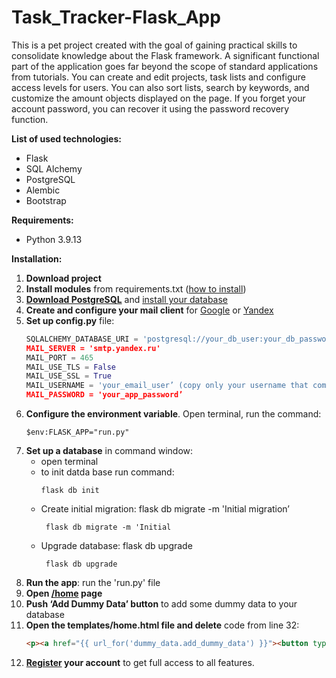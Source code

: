 # Task_Tracker-Flask_App

This is a pet project created with the goal of gaining practical skills to consolidate knowledge about the Flask framework.
A significant functional part of the application goes far beyond the scope of standard applications from tutorials.
You can create and edit projects, task lists and configure access levels for users. You can also sort lists, search by keywords, and customize the amount objects displayed on the page. If you forget your account password, you can recover it using the password recovery function.

**List of used technologies:**
- Flask
- SQL Alchemy
- PostgreSQL
- Alembic
- Bootstrap

**Requirements:**
  - Python 3.9.13

**Installation:**
  1. **Download project**
  2. **Install modules** from requirements.txt ([how to install](https://note.nkmk.me/en/python-pip-install-requirements/))
  3. **[Download PostgreSQL](https://www.postgresql.org/)** and [install your database](https://www.youtube.com/watch?v=KuQUNHCeKCk)
  4. **Create and configure your mail client** for [Google](https://support.google.com/a/answer/176600?hl=en) or [Yandex](https://yandex.com/support/mail/mail-clients/others.html)
  5. **Set up config.py** file:
     ```python
     SQLALCHEMY_DATABASE_URI = 'postgresql://your_db_user:your_db_password@localhost:5432/db_name’
     MAIL_SERVER = 'smtp.yandex.ru'
     MAIL_PORT = 465
     MAIL_USE_TLS = False
     MAIL_USE_SSL = True
     MAIL_USERNAME = 'your_email_user’ (copy only your username that comes before @yandex.ru)
     MAIL_PASSWORD = 'your_app_password’
     ```
  6. **Configure the environment variable**. Open terminal, run the command:
     ```
     $env:FLASK_APP="run.py"
     ```
  7. **Set up a database** in command window:
     - open terminal
     - to init datda base run command:
        ```
        flask db init
        ```
     - Create initial migration: flask db migrate -m 'Initial migration’
       ```
        flask db migrate -m 'Initial
       ```
     - Upgrade database: flask db upgrade
       ```
        flask db upgrade
       ```
  8. **Run the app**: run the 'run.py' file
  9. **Open [/home](http://127.0.0.1:5000/) page**
  10. **Push ‘Add Dummy Data’ button** to add some dummy data to your database
  11. **Open the templates/home.html file and delete** code from line 32:
       ```html
       <p><a href="{{ url_for('dummy_data.add_dummy_data') }}"><button type="button" class="btn btn-sm btn-danger">Add Dummy Data</button></a></p>
       ```
  12. **[Register](http://127.0.0.1:5000/register) your account** to get full access to all  features.
